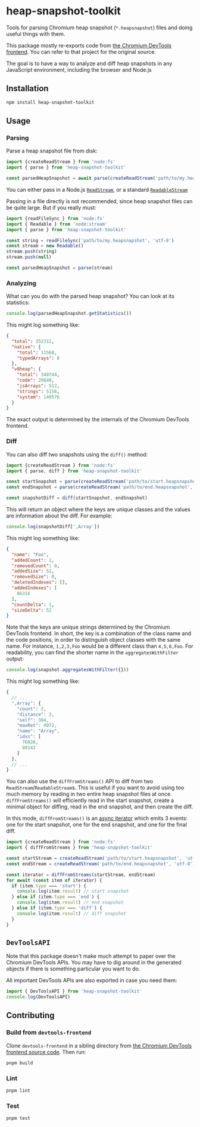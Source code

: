 # heap-snapshot-toolkit

Tools for parsing Chromium heap snapshot (`*.heapsnapshot`) files and doing useful things with them.

This package mostly re-exports code from [the Chromium DevTools frontend](https://github.com/ChromeDevTools/devtools-frontend). You can refer to that project for the original source.

The goal is to have a way to analyze and diff heap snapshots in any JavaScript environment, including the browser and Node.js

## Installation

```sh
npm install heap-snapshot-toolkit
```

## Usage

### Parsing

Parse a heap snapshot file from disk:

```js
import {createReadStream } from 'node:fs'
import { parse } from 'heap-snapshot-toolkit'

const parsedHeapSnapshot = await parse(createReadStream('path/to/my.heapsnapshot', 'utf-8'))
```

You can either pass in a Node.js [`ReadStream`](https://nodejs.org/api/fs.html#class-fsreadstream), or a standard [`ReadableStream`](https://developer.mozilla.org/en-US/docs/Web/API/ReadableStream)

Passing in a file directly is not recommended, since heap snapshot files can be quite large. But if you really must:

```js
import {readFileSync } from 'node:fs'
import { Readable } from 'node:stream'
import { parse } from 'heap-snapshot-toolkit'

const string = readFileSync('path/to/my.heapsnapshot', 'utf-8')
const stream = new Readable()
stream.push(string)
stream.push(null)

const parsedHeapSnapshot = parse(stream)
```

### Analyzing

What can you do with the parsed heap snapshot? You can look at its statistics:

```js
console.log(parsedHeapSnapshot.getStatistics()) 
```

This might log something like:

```json
{
  "total": 352312,
  "native": {
    "total": 11568,
    "typedArrays": 0
  },
  "v8heap": {
    "total": 340744,
    "code": 20840,
    "jsArrays": 512,
    "strings": 5156,
    "system": 140576
  }
}
```

The exact output is determined by the internals of the Chromium DevTools frontend.

### Diff

You can also diff two snapshots using the `diff()` method:

```js
import {createReadStream } from 'node:fs'
import { parse, diff } from 'heap-snapshot-toolkit'

const startSnapshot = parse(createReadStream('path/to/start.heapsnapshot', 'utf-8'))
const endSnapshot = parse(createReadStream('path/to/end.heapsnapshot', 'utf-8'))

const snapshotDiff = diff(startSnapshot, endSnapshot)
```

This will return an object where the keys are unique classes and the values are information about the diff. For example:

```js
console.log(snapshotDiff[',Array'])
```

This might log something like:

```json
{
  "name": "Foo",
  "addedCount": 1,
  "removedCount": 0,
  "addedSize": 52,
  "removedSize": 0,
  "deletedIndexes": [],
  "addedIndexes": [
    86316
  ],
  "countDelta": 1,
  "sizeDelta": 52
}
```

Note that the keys are unique strings determined by the Chromium DevTools frontend. In short, the key is a combination
of the class name and the code positions, in order to distinguish object classes with the same name. For instance,
`1,2,3,Foo` would be a different class than `4,5,6,Foo`. For readability, you can find the shorter name in the
`aggregatesWithFilter` output:

```js
console.log(snapshot.aggregatesWithFilter({}))
```

This might log something like:

```js
{
  // ...
  ",Array": {
    "count": 2,
    "distance": 3,
    "self": 384,
    "maxRet": 4072,
    "name": "Array",
    "idxs": [
      76026,
      89142
    ]
  },
  // ...
}
```

You can also use the `diffFromStreams()` API to diff from two `ReadStream`/`ReadableStream`s. This is useful if you want to avoid using too
much memory by reading in two entire heap snapshot files at once. `diffFromStreams()` will efficiently read in the start
snapshot, create a minimal object for diffing, read in the end snapshot, and then create the diff.

In this mode, `diffFromStreams()` is an [async iterator](https://developer.mozilla.org/en-US/docs/Web/JavaScript/Reference/Global_Objects/AsyncIterator)
which emits 3 events: one for the start snapshot, one for the end snapshot, and one for the final diff.

```js
import {createReadStream } from 'node:fs'
import { diffFromStreams } from 'heap-snapshot-toolkit'

const startStream = createReadStream('path/to/start.heapsnapshot', 'utf-8')
const endStream = createReadStream('path/to/end.heapsnapshot', 'utf-8')

const iterator = diffFromStreams(startStream, endStream)
for await (const item of iterator) {
  if (item.type === 'start') {
    console.log(item.result) // start snapshot
  } else if (item.type === 'end') {
    console.log(item.result) // end snapshot
  } else if (item.type === 'diff') {
    console.log(item.result) // diff snapshot
  }
}
```

## `DevToolsAPI`

Note that this package doesn't make much attempt to paper over the Chromium DevTools APIs. You may have to dig
around in the generated objects if there is something particular you want to do.

All important DevTools APIs are also exported in case you need them:

```js
import { DevToolsAPI } from 'heap-snapshot-toolkit'
console.log(DevToolsAPI)
```

## Contributing

### Build from `devtools-frontend`

Clone `devtools-frontend` in a sibling directory from 
[the Chromium DevTools frontend source code](https://github.com/ChromeDevTools/devtools-frontend). Then run:

```sh
pnpm build
```

### Lint

```sh
pnpm lint
```

### Test

```sh
pnpm test
```